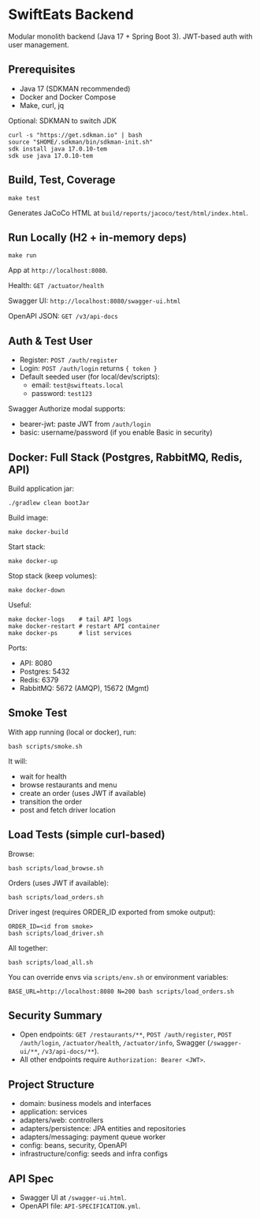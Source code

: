 # SwiftEats Backend

Modular monolith backend (Java 17 + Spring Boot 3). JWT-based auth with user management.

## Prerequisites

- Java 17 (SDKMAN recommended)
- Docker and Docker Compose
- Make, curl, jq

Optional: SDKMAN to switch JDK
```
curl -s "https://get.sdkman.io" | bash
source "$HOME/.sdkman/bin/sdkman-init.sh"
sdk install java 17.0.10-tem
sdk use java 17.0.10-tem
```

## Build, Test, Coverage

```
make test
```
Generates JaCoCo HTML at `build/reports/jacoco/test/html/index.html`.

## Run Locally (H2 + in-memory deps)

```
make run
```
App at `http://localhost:8080`.

Health: `GET /actuator/health`

Swagger UI: `http://localhost:8080/swagger-ui.html`

OpenAPI JSON: `GET /v3/api-docs`

## Auth & Test User

- Register: `POST /auth/register`
- Login: `POST /auth/login` returns `{ token }`
- Default seeded user (for local/dev/scripts):
  - email: `test@swifteats.local`
  - password: `test123`

Swagger Authorize modal supports:
- bearer-jwt: paste JWT from `/auth/login`
- basic: username/password (if you enable Basic in security)

## Docker: Full Stack (Postgres, RabbitMQ, Redis, API)

Build application jar:
```
./gradlew clean bootJar
```

Build image:
```
make docker-build
```

Start stack:
```
make docker-up
```

Stop stack (keep volumes):
```
make docker-down
```

Useful:
```
make docker-logs    # tail API logs
make docker-restart # restart API container
make docker-ps      # list services
```

Ports:
- API: 8080
- Postgres: 5432
- Redis: 6379
- RabbitMQ: 5672 (AMQP), 15672 (Mgmt)

## Smoke Test

With app running (local or docker), run:
```
bash scripts/smoke.sh
```
It will:
- wait for health
- browse restaurants and menu
- create an order (uses JWT if available)
- transition the order
- post and fetch driver location

## Load Tests (simple curl-based)

Browse:
```
bash scripts/load_browse.sh
```

Orders (uses JWT if available):
```
bash scripts/load_orders.sh
```

Driver ingest (requires ORDER_ID exported from smoke output):
```
ORDER_ID=<id from smoke>
bash scripts/load_driver.sh
```

All together:
```
bash scripts/load_all.sh
```

You can override envs via `scripts/env.sh` or environment variables:
```
BASE_URL=http://localhost:8080 N=200 bash scripts/load_orders.sh
```

## Security Summary

- Open endpoints: `GET /restaurants/**`, `POST /auth/register`, `POST /auth/login`, `/actuator/health`, `/actuator/info`, Swagger (`/swagger-ui/**`, `/v3/api-docs/**`).
- All other endpoints require `Authorization: Bearer <JWT>`.

## Project Structure

- domain: business models and interfaces
- application: services
- adapters/web: controllers
- adapters/persistence: JPA entities and repositories
- adapters/messaging: payment queue worker
- config: beans, security, OpenAPI
- infrastructure/config: seeds and infra configs

## API Spec

- Swagger UI at `/swagger-ui.html`.
- OpenAPI file: `API-SPECIFICATION.yml`.
